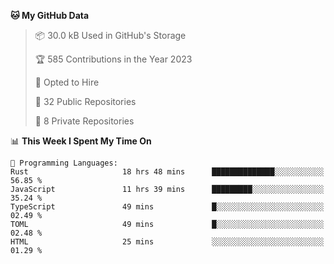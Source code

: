 <!--START_SECTION:waka-->
**🐱 My GitHub Data** 

> 📦 30.0 kB Used in GitHub's Storage 
 > 
> 🏆 585 Contributions in the Year 2023
 > 
> 💼 Opted to Hire
 > 
> 📜 32 Public Repositories 
 > 
> 🔑 8 Private Repositories 
 > 
📊 **This Week I Spent My Time On** 

```text
💬 Programming Languages: 
Rust                     18 hrs 48 mins      ██████████████░░░░░░░░░░░   56.85 % 
JavaScript               11 hrs 39 mins      █████████░░░░░░░░░░░░░░░░   35.24 % 
TypeScript               49 mins             █░░░░░░░░░░░░░░░░░░░░░░░░   02.49 % 
TOML                     49 mins             █░░░░░░░░░░░░░░░░░░░░░░░░   02.48 % 
HTML                     25 mins             ░░░░░░░░░░░░░░░░░░░░░░░░░   01.29 % 
```


<!--END_SECTION:waka-->
